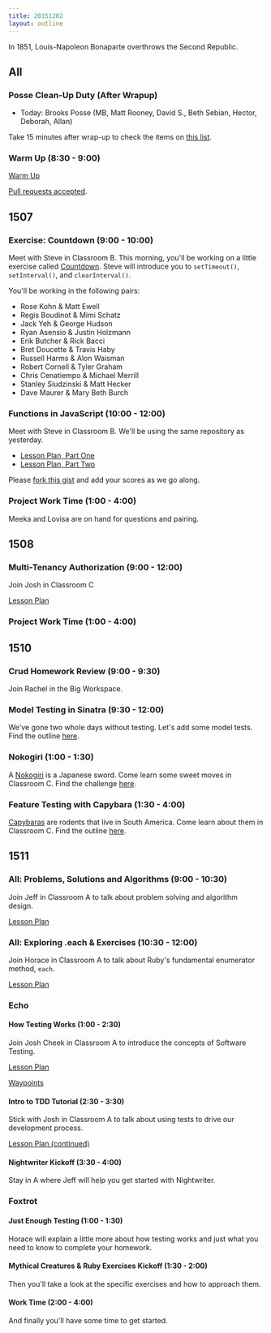 ```yaml
---
title: 20151202
layout: outline
---
```


In 1851, Louis-Napoleon Bonaparte overthrows the Second Republic.

## All

### Posse Clean-Up Duty (After Wrapup)

* Today: Brooks Posse (MB, Matt Rooney, David S., Beth Sebian, Hector, Deborah, Allan)

Take 15 minutes after wrap-up to check the items on [this list](https://gist.github.com/rwarbelow/f5cfe4333402d043ef2e).

### Warm Up (8:30 - 9:00)

[Warm Up](https://thewarmup.herokuapp.com)

[Pull requests accepted](https://github.com/mikedao/the-warm-up).


## 1507

### Exercise: Countdown (9:00 - 10:00)

Meet with Steve in Classroom B. This morning, you'll be working on a little exercise called [Countdown][cd]. Steve will introduce you to `setTimeout()`, `setInterval()`, and `clearInterval()`.

You'll be working in the following pairs:

* Rose Kohn & Matt Ewell
* Regis Boudinot & Mimi Schatz
* Jack Yeh & George Hudson
* Ryan Asensio & Justin Holzmann
* Erik Butcher & Rick Bacci
* Bret Doucette & Travis Haby
* Russell Harms & Alon Waisman
* Robert Cornell & Tyler Graham
* Chris Cenatiempo & Michael Merrill
* Stanley Siudzinski & Matt Hecker
* Dave Maurer & Mary Beth Burch

[cd]: https://github.com/turingschool-examples/countdown

### Functions in JavaScript (10:00 - 12:00)

Meet with Steve in Classroom B. We'll be using the same repository as yesterday.

- [Lesson Plan, Part One](https://github.com/mdn/advanced-js-fundamentals-ck/blob/gh-pages/tutorials/02-functions/01-calling-functions.md)
- [Lesson Plan, Part Two](https://github.com/mdn/advanced-js-fundamentals-ck/blob/gh-pages/tutorials/02-functions/02-what-is-this.md)

Please [fork this gist][cfu4] and add your scores as we go along.

[cfu4]: https://gist.github.com/stevekinney/6604447c4e91037af50e

### Project Work Time (1:00 - 4:00)

Meeka and Lovisa are on hand for questions and pairing.

## 1508

### Multi-Tenancy Authorization (9:00 - 12:00)

Join Josh in Classroom C

[Lesson Plan](https://github.com/turingschool/lesson_plans/blob/master/ruby_03-professional_rails_applications/multitenancy_authorization.md)

### Project Work Time (1:00 - 4:00)


## 1510

### Crud Homework Review (9:00 - 9:30)

Join Rachel in the Big Workspace.

### Model Testing in Sinatra (9:30 - 12:00)

We've gone two whole days without testing. Let's add some model tests. Find the outline [here](https://github.com/turingschool/lesson_plans/blob/master/ruby_02-web_applications_with_ruby/model_testing_in_sinatra.markdown).

### Nokogiri (1:00 - 1:30)

A [Nokogiri](https://www.google.com/search?q=nokogiri&source=lnms&tbm=isch&sa=X&ved=0ahUKEwialLDNtb3JAhVBHGMKHSg5CHYQ_AUICCgC&biw=1600&bih=864&dpr=0.9) is a Japanese sword. Come learn some sweet moves in Classroom C. Find the challenge [here](https://github.com/turingschool/challenges/blob/master/parsing_html.markdown).

### Feature Testing with Capybara (1:30 - 4:00)

[Capybaras](http://www.zooborns.com/.a/6a010535647bf3970b01a3fd3d706c970b-800wi) are rodents that live in South America. Come learn about them in Classroom C. Find the outline [here](https://github.com/turingschool/lesson_plans/blob/master/ruby_02-web_applications_with_ruby/feature_testing_in_sinatra_with_capybara.markdown).

## 1511

### All: Problems, Solutions and Algorithms (9:00 - 10:30)

Join Jeff in Classroom A to talk about problem solving and
algorithm design.

[Lesson Plan](https://github.com/turingschool/lesson_plans/blob/master/ruby_01-object_oriented_programming_with_ruby/problems_solutions_algorithms.markdown)

### All: Exploring .each & Exercises (10:30 - 12:00)

Join Horace in Classroom A to talk about Ruby's
fundamental enumerator method, `each`.

[Lesson Plan](https://github.com/turingschool/lesson_plans/blob/master/ruby_01-object_oriented_programming_with_ruby/primer_on_each.markdown)

### Echo

#### How Testing Works (1:00 - 2:30)

Join Josh Cheek in Classroom A to introduce the concepts
of Software Testing.

[Lesson Plan](https://github.com/turingschool/lesson_plans/blob/master/ruby_01-object_oriented_programming_with_ruby/how_testing_works.markdown)

[Waypoints](https://github.com/turingschool/waypoints#how-testing-works)

#### Intro to TDD Tutorial (2:30 - 3:30)

Stick with Josh in Classroom A to talk about using tests
to drive our development process.

[Lesson Plan (continued)](https://github.com/turingschool/lesson_plans/blob/master/ruby_01-object_oriented_programming_with_ruby/how_testing_works.markdown)

#### Nightwriter Kickoff (3:30 - 4:00)

Stay in A where Jeff will help you get started with Nightwriter.

### Foxtrot

#### Just Enough Testing (1:00 - 1:30)

Horace will explain a little more about how testing works and just what you need to know to complete your homework.

#### Mythical Creatures & Ruby Exercises Kickoff (1:30 - 2:00)

Then you'll take a look at the specific exercises and how to approach them.

#### Work Time (2:00 - 4:00)

And finally you'll have some time to get started.
